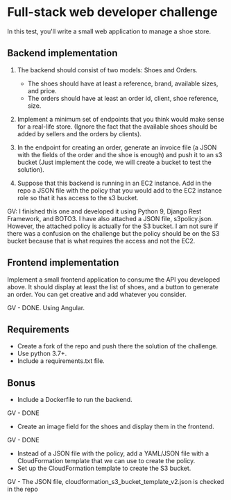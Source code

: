 # Full-stack web developer challenge

In this test, you'll write a small web application to manage a shoe store.

## Backend implementation

1. The backend should consist of two models: Shoes and Orders.
    - The shoes should have at least a reference, brand, available sizes, and price.
    - The orders should have at least an order id, client, shoe reference, size.
2. Implement a minimum set of endpoints that you think would make sense for a real-life store. (Ignore the fact that the available shoes should be added by sellers and the orders by clients).

3. In the endpoint for creating an order, generate an invoice file (a JSON with the fields of the order and the shoe is enough) and push it to an s3 bucket (Just implement the code, we will create a bucket to test the solution).

4. Suppose that this backend is running in an EC2 instance. Add in the repo a JSON file with the policy that you would add to the EC2 instance role so that it has access to the s3 bucket.

GV: I finished this one and developed it using Python 9, Django Rest Framework, and BOTO3.  I have also attached a JSON file, s3policy.json.  However, the attached policy is actually for the S3 bucket.  I am not sure if there was a confusion on the challenge but the policy should be on the S3 bucket because that is what requires the access and not the EC2.


## Frontend implementation

Implement a small frontend application to consume the API you developed above. It should display at least the list of shoes, and a button to generate an order. You can get creative and add whatever you consider.

GV - DONE. Using Angular.

## Requirements

* Create a fork of the repo and push there the solution of the challenge.
* Use python 3.7+.
* Include a requirements.txt file.

## Bonus
* Include a Dockerfile to run the backend.

GV - DONE

* Create an image field for the shoes and display them in the frontend.

GV - DONE

* Instead of a JSON file with the policy, add a YAML/JSON file with a CloudFormation template that we can use to create the policy.
* Set up the CloudFormation template to create the S3 bucket.

GV - The JSON file, cloudformation_s3_bucket_template_v2.json is checked in the repo

